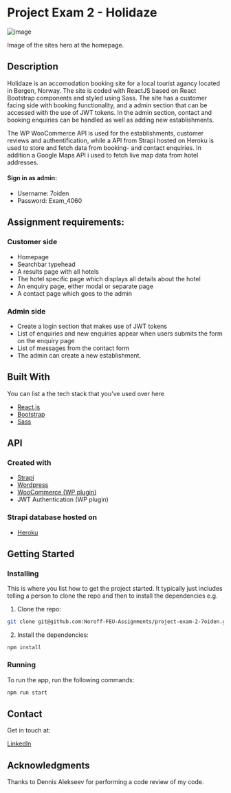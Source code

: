 # Project Exam 2 - Holidaze

![image](https://res.cloudinary.com/dhd2paq70/image/upload/v1654681030/holidaze_x4owk1.jpg)

Image of the sites hero at the homepage.

## Description

Holidaze is an accomodation booking site for a local tourist
agancy located in Bergen, Norway. The site is coded with ReactJS based
on React Bootstrap components and styled using Sass. The site
has a customer facing side with booking functionality, and a
admin section that can be accessed with the use of JWT tokens.
In the admin section, contact and booking enquiries can be
handled as well as adding new establishments.

The WP WooCommerce API is used for the establishments, customer reviews and authentification, while a
API from Strapi hosted on Heroku is used to store and fetch data
from booking- and contact enquiries. In addition a Google Maps API i used to fetch live map data from hotel addresses.

#### Sign in as admin:

- Username: 7oiden
- Password: Exam_4060

## Assignment requirements:

### Customer side

- Homepage
- Searchbar typehead
- A results page with all hotels
- The hotel specific page which displays all details about the hotel
- An enquiry page, either modal or separate page
- A contact page which goes to the admin

### Admin side

- Create a login section that makes use of JWT tokens
- List of enquiries and new enquiries appear when users submits the form on the enquiry page
- List of messages from the contact form
- The admin can create a new establishment.

## Built With

You can list a the tech stack that you've used over here

- [React.js](https://reactjs.org/)
- [Bootstrap](https://getbootstrap.com)
- [Sass](https://sass-lang.com)

## API

### Created with

- [Strapi](https://strapi.io)
- [Wordpress](https://wordpress.com)
- [WooCommerce (WP plugin)](https://woocommerce.com)
- JWT Authentication (WP plugin)

### Strapi database hosted on

- [Heroku](https://heroku.com)

## Getting Started

### Installing

This is where you list how to get the project started. It typically just includes telling a person to clone the repo and then to install the dependencies e.g.

1. Clone the repo:

```bash
git clone git@github.com:Noroff-FEU-Assignments/project-exam-2-7oiden.git
```

2. Install the dependencies:

```
npm install
```

### Running

To run the app, run the following commands:

```bash
npm run start
```

## Contact

Get in touch at:

[LinkedIn](https://www.linkedin.com/in/tommy-j-16b56678/)

## Acknowledgments

Thanks to Dennis Alekseev for performing a code review of my code.
